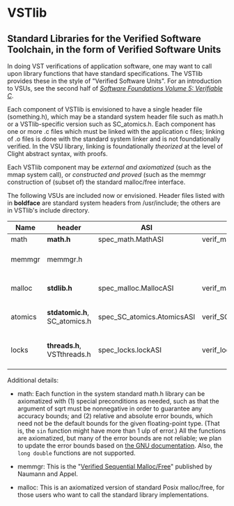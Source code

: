 # VSTlib

## Standard Libraries for the Verified Software Toolchain, in the form of Verified Software Units

In doing VST verifications of application software, one may want
to call upon library functions that have standard specifications.
The VSTlib provides these in the style of "Verified Software Units".
For an introduction to VSUs, see the second half of
[_Software Foundations Volume 5: Verifiable C_](https://softwarefoundations.cis.upenn.edu/vc-current/index.html).

Each component of VSTlib is envisioned to have a single header file
(something.h), which may be a standard system header file such as math.h
or a VSTlib-specific version such as SC_atomics.h.  Each component has one
or more .c files which must be linked with the application c files;
linking of .o files is done with the standard system linker and is not
foundationally verified.  In the VSU library, linking is foundationally 
_theorized_ at the level of Clight abstract syntax, with proofs.

Each VSTlib component may be _external and axiomatized_ (such as the
mmap system call), or _constructed and proved_ (such as the memmgr
construction of (subset of) the standard malloc/free interface.

The following VSUs are included now or envisioned.  Header files listed
with in **boldface** are standard system headers from /usr/include;
the others are in VSTlib's include directory.


| Name | header | ASI | VSU | P/A | Done? | Comments | 
|------|--------|-----|-----|-----|-------|----------|
| math | **math.h**| spec_math.MathASI | verif_math.MathVSU | Axiomized | mostly | see below |
| memmgr| memmgr.h |   |    | Proved | soon | custom, verified allocator |
| malloc| **stdlib.h**| spec_malloc.MallocASI | verif_malloc.MallocVSU | Axiomatized | Done | standard system allocator |
| atomics| **stdatomic.h**, SC_atomics.h | spec_SC_atomics.AtomicsASI | verif_SC_atomics.SCAVSU | Axiomatized | Done | atomic load, store, CAS, etc.|
| locks | **threads.h**, VSTthreads.h | spec_locks.lockASI | verif_locks.lockVSU | Proved | Done | busy-wait locks based on atomics |

Additional details:
- math:  Each function in the system standard math.h library can be
   axiomatized with (1) special preconditions as needed, such as
   that the argument of sqrt must be nonnegative in order to guarantee
   any accuracy bounds; and (2) relative and absolute error bounds, which
   need not be the default bounds for the given floating-point type.
   (That is, the `sin` function might have more than 1 ulp of error.)
   All the functions are axiomatized, but many of the error bounds are not reliable; we plan to update the error bounds based on [the GNU documentation](https://www.gnu.org/software/libc/manual/html_node/Errors-in-Math-Functions.html).  Also, the `long double` functions are not supported.

- memmgr:  This is the "[Verified Sequential Malloc/Free](https://dl.acm.org/doi/10.1145/3381898.3397211)" published by Naumann and Appel.
- malloc:  This is an axiomatized version of standard Posix malloc/free, for those users who want to call
    the standard library implementations.
